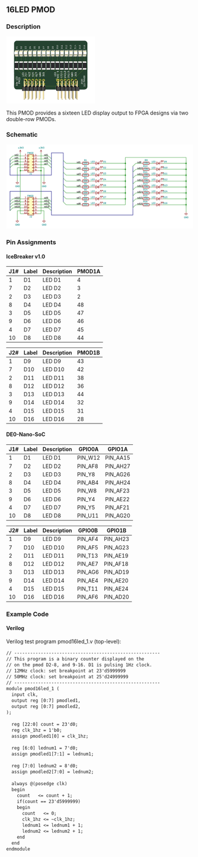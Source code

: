 ## 16LED PMOD

### Description

<img src="images/16led-top.jpg" width="240px">

This PMOD provides a sixteen LED display output to FPGA designs via two double-row PMODs.

### Schematic

[![16LED PMOD Schematics](images/16led-schema.png)](images/16led-schema.png)

### Pin Assignments

#### IceBreaker v1.0

 J1# |  Label | Description   | PMOD1A
-----|--------|---------------|-------
1    |  D1    | LED D1        | 4
7    |  D2    | LED D2        | 3
2    |  D3    | LED D3        | 2
8    |  D4    | LED D4        | 48
3    |  D5    | LED D5        | 47
9    |  D6    | LED D6        | 46
4    |  D7    | LED D7        | 45
10   |  D8    | LED D8        | 44

 J2# |  Label | Description   | PMOD1B
-----|--------|---------------|-------
1    |  D9    | LED D9        | 43
7    |  D10   | LED D10       | 42
2    |  D11   | LED D11       | 38
8    |  D12   | LED D12       | 36
3    |  D13   | LED D13       | 44
9    |  D14   | LED D14       | 32
4    |  D15   | LED D15       | 31
10   |  D16   | LED D16       | 28

#### DE0-Nano-SoC

 J1# |  Label | Description   | GPIO0A | GPIO1A
-----|--------|---------------|--------|--------
1    |  D1    | LED D1        | PIN_W12|PIN_AA15
7    |  D2    | LED D2        | PIN_AF8|PIN_AH27
2    |  D3    | LED D3        | PIN_Y8 |PIN_AG26
8    |  D4    | LED D4        | PIN_AB4|PIN_AH24
3    |  D5    | LED D5        | PIN_W8 |PIN_AF23
9    |  D6    | LED D6        | PIN_Y4 |PIN_AE22
4    |  D7    | LED D7        | PIN_Y5 |PIN_AF21
10   |  D8    | LED D8        | PIN_U11|PIN_AG20

 J2# |  Label | Description   | GPIO0B | GPIO1B
-----|--------|---------------|--------|--------
1    |  D9    | LED D9        | PIN_AF4| PIN_AH23
7    |  D10   | LED D10       | PIN_AF5| PIN_AG23
2    |  D11   | LED D11       | PIN_T13| PIN_AE19
8    |  D12   | LED D12       | PIN_AE7| PIN_AF18
3    |  D13   | LED D13       | PIN_AG6| PIN_AD19
9    |  D14   | LED D14       | PIN_AE4| PIN_AE20
4    |  D15   | LED D15       | PIN_T11| PIN_AE24
10   |  D16   | LED D16       | PIN_AF6| PIN_AD20

### Example Code

#### Verilog

Verilog test program pmod16led_1.v (top-level):
```
// -------------------------------------------------------
// This program is a binary counter displayed on the
// on the pmod D2-8, and 9-16. D1 is pulsing 1Hz clock.
// 12MHz clock: set breakpoint at 23'd5999999
// 50MHz clock: set breakpoint at 25'd24999999
// -------------------------------------------------------
module pmod16led_1 (
  input clk,
  output reg [0:7] pmodled1,
  output reg [0:7] pmodled2,
);

  reg [22:0] count = 23'd0;
  reg clk_1hz = 1'b0;
  assign pmodled1[0] = clk_1hz;

  reg [6:0] lednum1 = 7'd0;
  assign pmodled1[7:1] = lednum1;

  reg [7:0] lednum2 = 8'd0;
  assign pmodled2[7:0] = lednum2;

  always @(posedge clk)
  begin
    count   <= count + 1;
    if(count == 23'd5999999)
    begin
      count   <= 0;
      clk_1hz <= ~clk_1hz;
      lednum1 <= lednum1 + 1;
      lednum2 <= lednum2 + 1;
    end
  end
endmodule
```
